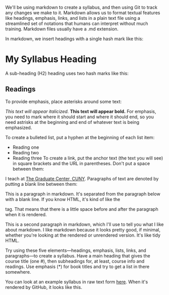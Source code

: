 We'll be using markdown to create a syllabus, and then using Git to track any changes we make to it. Markdown allows us to format textual features like headings, emphasis, links, and lists in a plain text file using a streamlined set of notations that humans can interpret without much training. Markdown files usually have a .md extension.

In markdown, we insert headings with a single hash mark like this:

# My Syllabus Heading
A sub-heading (H2) heading uses two hash marks like this:

## Readings
To provide emphasis, place asterisks around some text:

*This text will appear italicized.*
**This text will appear bold.**
For emphasis, you need to mark where it should start and where it should end, so you need astrisks at the beginning and end of whatever text is being emphasized.

To create a bulleted list, put a hyphen at the beginning of each list item:

- Reading one
- Reading two
- Reading three
To create a link, put the anchor text (the text you will see) in square brackets and the URL in parentheses. Don't put a space between them:

I teach at [The Graduate Center, CUNY](https://www.gc.cuny.edu).
Paragraphs of text are denoted by putting a blank line between them:

This is a paragraph in markdown. It's separated from the paragraph below with a blank line. If you know HTML, it's kind of like the <p> tag. That means that there is a little space before and after the paragraph when it is rendered.

This is a second paragraph in markdown, which I'll use to tell you what I like about markdown. I like markdown because it looks pretty good, if minimal, whether you're looking at the rendered or unrendered version. It's like tidy HTML.

Try using these five elements—headings, emphasis, lists, links, and paragraphs—to create a syllabus. Have a main heading that gives the course title (one #), then subheadings for, at least, course info and readings. Use emphasis (*) for book titles and try to get a list in there somewhere.

You can look at an example syllabus in raw text form [here](https://raw.githubusercontent.com/DHRI-Curriculum/git/master/sections/syllabus.md). When it's rendered by GitHub, it looks like this. 
